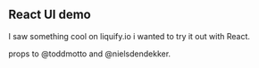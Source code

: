 ## React UI demo

I saw something cool on liquify.io i wanted to try it out with React.

props to @toddmotto and @nielsdendekker. 